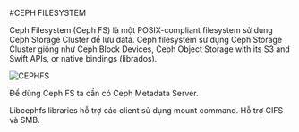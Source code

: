 #CEPH FILESYSTEM

Ceph Filesystem (Ceph FS) là một POSIX-compliant filesystem sử dụng Ceph Storage Cluster để lưu data. Ceph filesystem sử dụng Ceph Storage Cluster giống như Ceph Block Devices, Ceph Object Storage with its S3 and Swift APIs, or native bindings (librados).

![CEPHFS](https://camo.githubusercontent.com/2c0f5bb6588255cba3e73160546e611b854672ad/687474703a2f2f692e696d6775722e636f6d2f745762556f64342e706e67)

Để dùng Ceph FS ta cần có Ceph Metadata Server.

Libcephfs libraries hỗ trợ các client sử dụng mount command. Hỗ trợ CIFS và SMB.